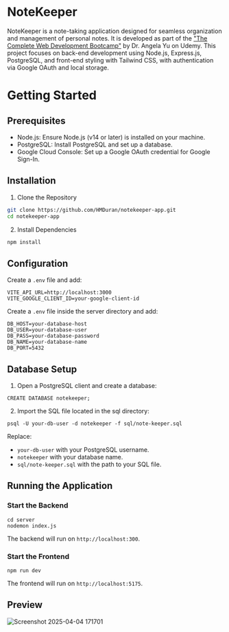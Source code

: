 # NoteKeeper

NoteKeeper is a note-taking application designed for seamless organization and management of personal notes. It is developed as part of the ["The Complete Web Development Bootcamp"](https://www.udemy.com/course/the-complete-web-development-bootcamp/) by Dr. Angela Yu on Udemy. This project focuses on back-end development using Node.js, Express.js, PostgreSQL, and front-end styling with Tailwind CSS, with authentication via Google OAuth and local storage.

# Getting Started
## Prerequisites
- Node.js: Ensure Node.js (v14 or later) is installed on your machine.
- PostgreSQL: Install PostgreSQL and set up a database.
- Google Cloud Console: Set up a Google OAuth credential for Google Sign-In.

## Installation
1. Clone the Repository
```bash
git clone https://github.com/HMDuran/notekeeper-app.git
cd notekeeper-app
```
2. Install Dependencies
```bash
npm install
```

## Configuration
Create a ```.env``` file and add:
```
VITE_API_URL=http://localhost:3000
VITE_GOOGLE_CLIENT_ID=your-google-client-id

```
Create a ```.env``` file inside the server directory and add:
```
DB_HOST=your-database-host
DB_USER=your-database-user
DB_PASS=your-database-password
DB_NAME=your-database-name
DB_PORT=5432
```
## Database Setup
1. Open a PostgreSQL client and create a database:
```
CREATE DATABASE notekeeper;
```

2. Import the SQL file located in the sql directory:
```
psql -U your-db-user -d notekeeper -f sql/note-keeper.sql
```
Replace:
- ```your-db-user``` with your PostgreSQL username.
- ```notekeeper``` with your database name.
- ```sql/note-keeper.sql``` with the path to your SQL file.

## Running the Application
### Start the Backend
```
cd server
nodemon index.js
```
The backend will run on ```http://localhost:300```.
### Start the Frontend
```
npm run dev
```
The frontend will run on ```http://localhost:5175```.

## Preview

![Screenshot 2025-04-04 171701](https://github.com/user-attachments/assets/a63243a0-5581-4857-9f87-5c37e0bae2d9)
